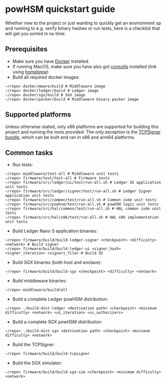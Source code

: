 # powHSM quickstart guide

Whether new to the project or just wanting to quickly get an environment up and running to e.g. verify binary hashes or run tests, here is a checklist that will get you sorted in no time:

## Prerequisites

- Make sure you have [Docker](https://www.docker.com/get-started/) installed.
- If running MacOS, make sure you have also got [coreutils](https://formulae.brew.sh/formula/coreutils) installed (link using [homebrew](https://brew.sh/)).
- Build all required docker images:
```
~/repo> docker/mware/build # Middleware image
~/repo> docker/ledger/build # Ledger image
~/repo> docker/sgx/build # SGX image
~/repo> docker/packer/build # Middleware binary packer image
```

## Supported platforms

Unless otherwise stated, only x86 platforms are supported for building this project and running the tools provided. The only exception is the [TCPSigner bundle](./utils/tcpsigner-bundle/README.md), which can be built and ran in x86 and arm64 platforms.

## Common tasks

- Run tests:
```
~/repo> middleware/test-all # Middleware unit tests
~/repo> firmware/test/test-all # Firmware tests
~/repo> firmware/src/ledger/ui/test/run-all.sh # Ledger UI application unit tests
~/repo> firmware/src/ledger/signer/test/run-all.sh # Ledger Signer application unit tests
~/repo> firmware/src/common/test/run-all.sh # Common code unit tests
~/repo> firmware/src/powhsm/test/run-all.sh # powHSM logic unit tests
~/repo> firmware/src/hal/common/test/run-all.sh # HAL common code unit tests
~/repo> firmware/src/hal/x86/test/run-all.sh # HAL x86 implementation unit tests
```

- Build Ledger Nano S application binaries:
```
~/repo> firmware/build/build-ledger-signer <checkpoint> <difficulty> <network> # Build signer
~/repo> firmware/build/build-ledger-ui <signer_hash> <signer_iteration> <signers_file> # Build UI
```

- Build SGX binaries (both host and enclave):
```
~/repo> firmware/build/build-sgx <checkpoint> <difficulty> <network>
```

- Build middleware binaries:
```
~/repo> middleware/build/all
```

- Build a complete Ledger powHSM distribution:
```
~/repo> ./build-dist-ledger <destination path> <checkpoint> <minimum difficulty> <network> <ui_iteration> <ui_authorizers>
```

- Build a complete SGX powHSM distribution:
```
~/repo> ./build-dist-sgx <destination path> <checkpoint> <minimum difficulty> <network>
```

- Build the TCPSigner:
```
~/repo> firmware/build/build-tcpsigner
```

- Build the SGX simulator:
```
~/repo> firmware/build/build-sgx-sim <checkpoint> <minimum difficulty> <network>
```
